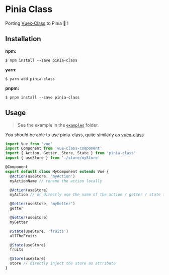 # Pinia Class

Porting [Vuex-Class][u:vc] to Pinia 🍍 !

## Installation


**npm:**
```
$ npm install --save pinia-class
```

**yarn:**
```
$ yarn add pinia-class
```

**pnpm:**
```
$ pnpm install --save pinia-class
```

## Usage

> See the example in the [`examples`](.../packages/examples) folder.

You should be able to use pinia-class, quite similarly as [vuex-class][u:vc]

```typescript
import Vue from 'vue'
import Component from 'vue-class-component'
import { Action, Getter, Store, State } from 'pinia-class'
import { useStore } from './store/myStore'

@Component
export default class MyComponent extends Vue {
  @Action(useStore, 'myAction')
  myActionName // rename the action locally

  @Action(useStore)
  myAction // or directly use the name of the action / getter / state for the class attribute

  @Getter(useStore, 'myGetter')
  getter

  @Getter(useStore)
  myGetter

  @State(useStore, 'fruits')
  allTheFruits

  @State(useStore)
  fruits

  @Store(useStore)
  store // directly inject the store as attribute
}
```

[u:vc]: https://github.com/ktsn/vuex-class

